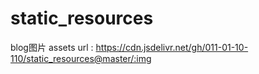 # static_resources

blog图片
assets url : <https://cdn.jsdelivr.net/gh/011-01-10-110/static_resources@master/:img>

